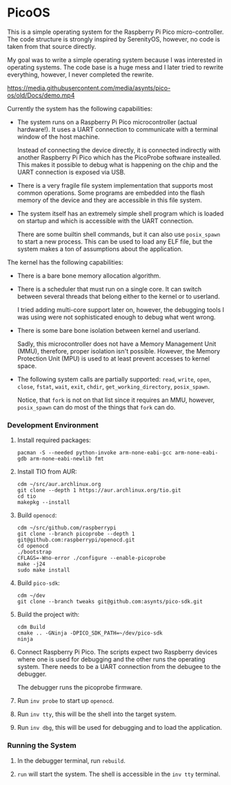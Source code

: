 # PicoOS

This is a simple operating system for the Raspberry Pi Pico micro-controller.
The code structure is strongly inspired by SerenityOS, however, no code is taken from that source directly.

My goal was to write a simple operating system because I was interested in operating systems.
The code base is a huge mess and I later tried to rewrite everything, however, I never completed the rewrite.

https://media.githubusercontent.com/media/asynts/pico-os/old/Docs/demo.mp4

Currently the system has the following capabilities:

-   The system runs on a Raspberry Pi Pico microcontroller (actual hardware!).
    It uses a UART connection to communicate with a terminal window of the host machine.

    Instead of connecting the device directly, it is connected indirectly with another Raspberry Pi Pico which has the PicoProbe
    software instealled.
    This makes it possible to debug what is happening on the chip and the UART connection is exposed via USB.

-   There is a very fragile file system implementation that supports most common operations.
    Some programs are embedded into the flash memory of the device and they are accessible in this file system.

-   The system itself has an extremely simple shell program which is loaded on startup and which is accessible with the UART connection.

    There are some builtin shell commands, but it can also use `posix_spawn` to start a new process.
    This can be used to load any ELF file, but the system makes a ton of assumptions about the application.

The kernel has the following capabilities:

-   There is a bare bone memory allocation algorithm.

-   There is a scheduler that must run on a single core.
    It can switch between several threads that belong either to the kernel or to userland.

    I tried adding multi-core support later on, however, the debugging tools I was using were not sophisticated enough to debug what went wrong.

-   There is some bare bone isolation between kernel and userland.

    Sadly, this microcontroller does not have a Memory Management Unit (MMU), therefore, proper isolation isn't possible.
    However, the Memory Protection Unit (MPU) is used to at least prevent accesses to kernel space.

-   The following system calls are partially supported: `read`, `write`, `open`, `close`, `fstat`, `wait`, `exit`,
    `chdir`, `get_working_directory`, `posix_spawn`.

    Notice, that `fork` is not on that list since it requires an MMU, however, `posix_spawn` can do most of the things that `fork` can do.

### Development Environment

 1. Install required packages:

    ```none
    pacman -S --needed python-invoke arm-none-eabi-gcc arm-none-eabi-gdb arm-none-eabi-newlib fmt
    ```

 2. Install TIO from AUR:

    ```none
    cdm ~/src/aur.archlinux.org
    git clone --depth 1 https://aur.archlinux.org/tio.git
    cd tio
    makepkg --install
    ```

 3. Build `openocd`:

    ```none
    cdm ~/src/github.com/raspberrypi
    git clone --branch picoprobe --depth 1 git@github.com:raspberrypi/openocd.git
    cd openocd
    ./bootstrap
    CFLAGS=-Wno-error ./configure --enable-picoprobe
    make -j24
    sudo make install
    ```

 4. Build `pico-sdk`:

    ```none
    cdm ~/dev
    git clone --branch tweaks git@github.com:asynts/pico-sdk.git
    ```

 4. Build the project with:

    ```none
    cdm Build
    cmake .. -GNinja -DPICO_SDK_PATH=~/dev/pico-sdk
    ninja
    ```

 4. Connect Raspberry Pi Pico.  The scripts expect two Raspberry devices where
    one is used for debugging and the other runs the operating system. There
    needs to be a UART connection from the debugee to the debugger.

    The debugger runs the picoprobe firmware.

 5. Run `inv probe` to start up `openocd`.

 6. Run `inv tty`, this will be the shell into the target system.

 7. Run `inv dbg`, this will be used for debugging and to load the application.

### Running the System

 1. In the debugger terminal, run `rebuild`.

 2. `run` will start the system.  The shell is accessible in the `inv tty`
    terminal.
